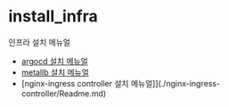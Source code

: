 # install_infra
인프라 설치 메뉴얼

* [argocd 설치 메뉴얼](helm_argocd/Readme.md)
* [metallb 설치 메뉴얼](./metallb/Readme.md)
* [nginx-ingress controller 설치 메뉴얼]](./nginx-ingress-controller/Readme.md)
